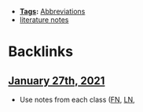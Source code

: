 - **[Tags](<Tags.md>):** [Abbreviations](<Abbreviations.md>)
- [literature notes](<literature notes.md>)

# Backlinks
## [January 27th, 2021](<January 27th, 2021.md>)
- Use notes from each class ([FN](<FN.md>), [LN](<LN.md>),

